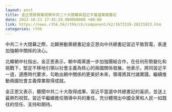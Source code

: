```yaml
---
layout: post
title: 金正恩致賀電祝賀中共二十大閉幕與習近平當選黨總書記
date: 2022-10-23 17:45:29.000000000 +08:00
link: https://news.rthk.hk/rthk/ch/component/k2/1672319-20221023.htm
categories: rthk
---
```


中共二十大閉幕之際，北韓勞動黨總書記金正恩向中共總書記習近平致賀電，表達加強朝中關係的決心。

北韓朝中社指出，金正恩表示，朝中兩黨進一步加強團結合作，在任何形勢變化和挑戰下，堅定不移地引領以社會主義為核心的兩國關係發展。他表示，將同習近平一道，適應時代要求，勾勒出朝中關係的更美好未來，領導將其付諸實踐，繼續推動兩國社會主義偉業取得成就。

金正恩又表示，聽聞中共二十大取得成果、習近平當選中共總書記的喜訊，並送上最熱烈祝賀。習近平繼續擔任領導中共的重任，充分體現出中國全黨和人民一如既往的信任、支持和期待。
